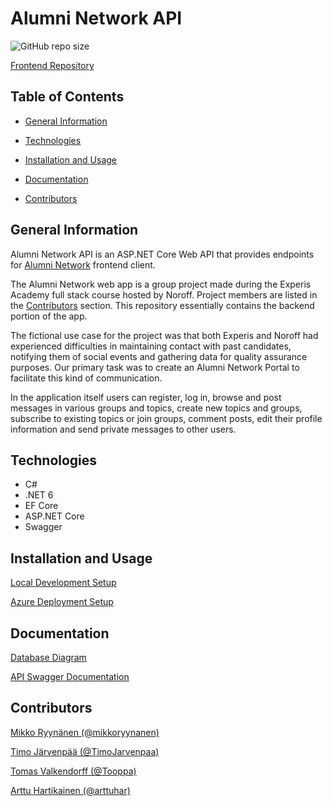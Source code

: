 # Alumni Network API

![GitHub repo size](https://img.shields.io/github/repo-size/fi-dotnet-alumni/AlumniNetworkAPI)

[Frontend Repository](https://github.com/Tooppa/alumni-network)

## Table of Contents

- [General Information](#general-information)

- [Technologies](#technologies)

- [Installation and Usage](#installation-and-usage)

- [Documentation](#documentation)

- [Contributors](#contributors)

## General Information

Alumni Network API is an ASP.NET Core Web API that provides endpoints for [Alumni Network](https://github.com/Tooppa/alumni-network) frontend client.

The Alumni Network web app is a group project made during the Experis Academy full stack course hosted by Noroff. Project members are listed in the [Contributors](#contributors) section. This repository essentially contains the backend portion of the app.

The fictional use case for the project was that both Experis and Noroff had experienced difficulties in maintaining contact with past candidates, notifying them of social events and gathering data for quality assurance purposes. Our primary task was to create an Alumni Network Portal to facilitate this kind of communication.

In the application itself users can register, log in, browse and post messages in various groups and topics, create new topics and groups, subscribe to existing topics or join groups, comment posts, edit their profile information and send private messages to other users.

## Technologies

- C#
- .NET 6
- EF Core
- ASP.NET Core
- Swagger

## Installation and Usage

[Local Development Setup](Documentation/local_development.md)

[Azure Deployment Setup](Documentation/azure_deployment.md)

## Documentation

[Database Diagram](Documentation/alumni_database_diagram.png)

[API Swagger Documentation](https://fi-dotnet-alumni.github.io/AlumniNetworkAPISwagger/)


## Contributors

[Mikko Ryynänen (@mikkoryynanen)](https://github.com/mikkoryynanen)

[Timo Järvenpää (@TimoJarvenpaa)](https://github.com/TimoJarvenpaa)

[Tomas Valkendorff (@Tooppa)](https://github.com/Tooppa)

[Arttu Hartikainen (@arttuhar)](https://github.com/arttuhar)
